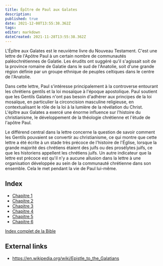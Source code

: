 ```yaml
---
title: Épître de Paul aux Galates
description: 
published: true
date: 2021-12-08T13:55:38.362Z
tags: 
editor: markdown
dateCreated: 2021-11-28T13:55:38.362Z
---
```


L'Épître aux Galates est le neuvième livre du Nouveau Testament. C'est une lettre de l'Apôtre Paul à un certain nombre de communautés paléochrétiennes de Galatie. Les érudits ont suggéré qu'il s'agissait soit de la province romaine de Galatie dans le sud de l'Anatolie, soit d'une grande région définie par un groupe ethnique de peuples celtiques dans le centre de l'Anatolie.

Dans cette lettre, Paul s'intéresse principalement à la controverse entourant les chrétiens gentils et la loi mosaïque à l'époque apostolique. Paul soutient que les Gentils Galates n'ont pas besoin d'adhérer aux principes de la loi mosaïque, en particulier la circoncision masculine religieuse, en contextualisant le rôle de la loi à la lumière de la révélation du Christ. L'épître aux Galates a exercé une énorme influence sur l'histoire du christianisme, le développement de la théologie chrétienne et l'étude de l'apôtre Paul.

Le différend central dans la lettre concerne la question de savoir comment les Gentils pouvaient se convertir au christianisme, ce qui montre que cette lettre a été écrite à un stade très précoce de l'histoire de l'Église, lorsque la grande majorité des chrétiens étaient des juifs ou des prosélytes juifs, ce que les historiens appellent les chrétiens juifs. Un autre indicateur que la lettre est précoce est qu'il n'y a aucune allusion dans la lettre à une organisation développée au sein de la communauté chrétienne dans son ensemble. Cela le met pendant la vie de Paul lui-même. 

## Index

- [Chapitre 1](/fr/Bible/Galatians/1)
- [Chapitre 2](/fr/Bible/Galatians/2)
- [Chapitre 3](/fr/Bible/Galatians/3)
- [Chapitre 4](/fr/Bible/Galatians/4)
- [Chapitre 5](/fr/Bible/Galatians/5)
- [Chapitre 6](/fr/Bible/Galatians/6)



[Index complet de la Bible](/fr/index/bible)


## External links

- https://en.wikipedia.org/wiki/Epistle_to_the_Galatians